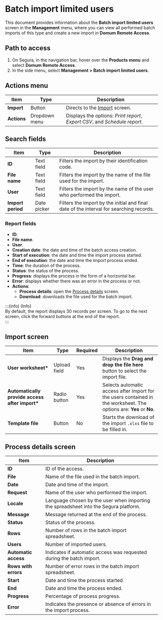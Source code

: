 # Batch import limited users

This document provides information about the **Batch import limited users** screen in the **Management** menu, where you can view all performed batch imports of this type and create a new import in **Domum Remote Access**.

## Path to access

1. On Segura, in the navigation bar, hover over the **Products menu** and select **Domum Remote Access**.  
2. In the side menu, select **Management \> Batch import limited users**.

## Actions menu

| Item | Type | Description |
| ----- | ----- | ----- |
| **Import** | Button | Directs to the [Import](/v4/docs/batch-import-limited-users#import-screen) screen. |
| **Actions** | Dropdown menu | Displays the options: *Print report*, *Export CSV*, and *Schedule report*.|

## Search fields

| Item | Type | Description |
| ----- | ----- | ----- |
| **ID** | Text field | Filters the import by their identification code. |
| **File name** | Text field | Filters the import by the name of the file used for the import. |
| **User** | Text field | Filters the import by the name of the user who performed the import. |
| **Import period** | Date picker | Filters the import by the initial and final date of the interval for searching records. |

### Report fields

- **ID**. 
- **File name**.  
- **User**.  
- **Creation date**: the date and time of the batch access creation.  
- **Start of execution**: the date and time the import process started.  
- **End of execution**: the date and time the import process ended.  
- **Time**: the duration of the process.  
- **Status**: the status of the process.  
- **Progress**: displays the process in the form of a horizontal bar.  
- **Error**: displays whether there was an error in the process or not.  
- **Actions**:  
    - **Process details**: open the [Process details](/v4/docs/batch-import-limited-users#process-details-screen) screen.  
    - **Download**: downloads the file used for the batch import.

:::(info) (Info)  
By default, the report displays 30 records per screen. To go to the next screen, click the forward buttons at the end of the report.  
:::  

## Import screen

| Item | Type | Required | Description |
| ----- | ----- | ----- | ----- |
| **User worksheet\*** | Upload field | Yes | Displays the **Drag and drop the file here** button to select the import file. |
| **Automatically provide access after import\*** | Radio button | Yes | Selects automatic access after import for the users contained in the worksheet. The options are: **Yes** or **No**.  |
| **Template file** | Button | No | Starts the download of the import `.xlxs` file to be filled in. |

## Process details screen

| Item | Description |
| ----- | ----- |
| **ID** | ID of the access. |
| **File** | Name of the file used in the batch import. |
| **Date** | Date and time of the import. |
| **Request** | Name of the user who performed the import. |
| **Locale** | Language chosen by the user when importing the spreadsheet into the Segura platform. |
| **Message** | Message returned at the end of the process. |
| **Status** | Status of the process. |
| **Rows** | Number of rows in the batch import spreadsheet. |
| **Users** | Number of imported users. |
| **Automatic access** | Indicates if automatic access was requested during the batch import. |
| **Rows with errors** | Number of error rows in the batch import spreadsheet. |
| **Start** | Date and time the process started. |
| **End** | Date and time the process ended. |
| **Progress** | Percentage of process progress. |
| **Error** | Indicates the presence or absence of errors in the import process. |